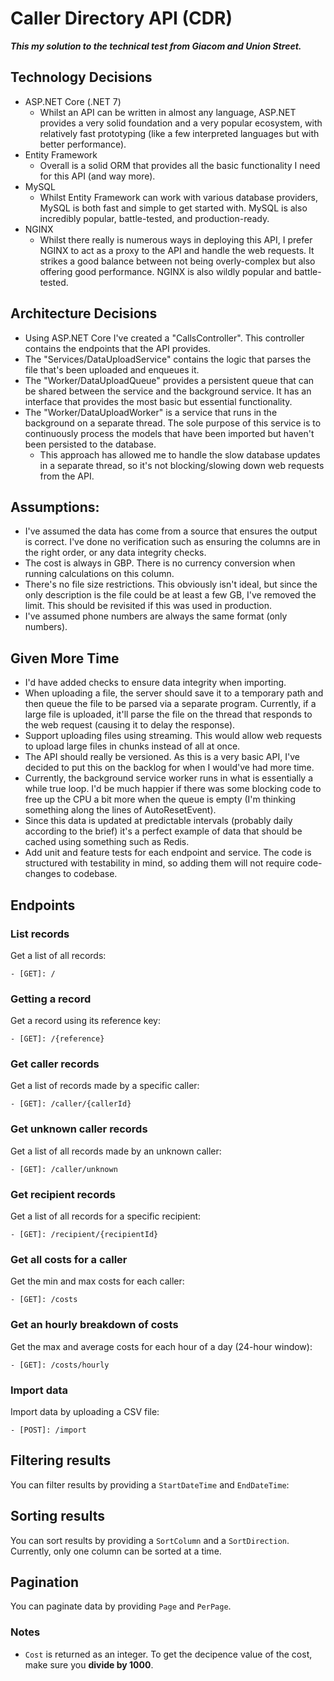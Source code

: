 # Caller Directory API (CDR)

***This my solution to the technical test from Giacom and Union Street.***

## Technology Decisions

- ASP.NET Core (.NET 7)
  - Whilst an API can be written in almost any language, ASP.NET provides a very solid foundation and a very popular ecosystem, with relatively fast prototyping (like a few interpreted languages but with better performance).
- Entity Framework
  -  Overall is a solid ORM that provides all the basic functionality I need for this API (and way more).
- MySQL
  - Whilst Entity Framework can work with various database providers, MySQL is both fast and simple to get started with. MySQL is also incredibly popular, battle-tested, and production-ready. 
- NGINX
  - Whilst there really is numerous ways in deploying this API, I prefer NGINX to act as a proxy to the API and handle the web requests. It strikes a good balance between not being overly-complex but also offering good performance. NGINX is also wildly popular and battle-tested. 

## Architecture Decisions

- Using ASP.NET Core I've created a "CallsController". This controller contains the endpoints that the API provides.
- The "Services/DataUploadService" contains the logic that parses the file that's been uploaded and enqueues it.
- The "Worker/DataUploadQueue" provides a persistent queue that can be shared between the service and the background service. It has an interface that provides the most basic but essential functionality.
- The "Worker/DataUploadWorker" is a service that runs in the background on a separate thread. The sole purpose of this service is to continuously process the models that have been imported but haven't been persisted to the database.
  - This approach has allowed me to handle the slow database updates in a separate thread, so it's not blocking/slowing down web requests from the API.  
 
## Assumptions:

- I've assumed the data has come from a source that ensures the output is correct. I've done no verification such as ensuring the columns are in the right order, or any data integrity checks.
- The cost is always in GBP. There is no currency conversion when running calculations on this column.
- There's no file size restrictions. This obviously isn't ideal, but since the only description is the file could be at least a few GB, I've removed the limit. This should be revisited if this was used in production.
- I've assumed phone numbers are always the same format (only numbers).

## Given More Time

- I'd have added checks to ensure data integrity when importing.
- When uploading a file, the server should save it to a temporary path and then queue the file to be parsed via a separate program. Currently, if a large file is uploaded, it'll parse the file on the thread that responds to the web request (causing it to delay the response).
- Support uploading files using streaming. This would allow web requests to upload large files in chunks instead of all at once.
- The API should really be versioned. As this is a very basic API, I've decided to put this on the backlog for when I would've had more time.
- Currently, the background service worker runs in what is essentially a while true loop. I'd be much happier if there was some blocking code to free up the CPU a bit more when the queue is empty (I'm thinking something along the lines of AutoResetEvent).
- Since this data is updated at predictable intervals (probably daily according to the brief) it's a perfect example of data that should be cached using something such as Redis.
- Add unit and feature tests for each endpoint and service. The code is structured with testability in mind, so adding them will not require code-changes to codebase.

## Endpoints

### List records

Get a list of all records:

    - [GET]: /

### Getting a record

Get a record using its reference key:

    - [GET]: /{reference}

### Get caller records

Get a list of records made by a specific caller:

    - [GET]: /caller/{callerId}

### Get unknown caller records

Get a list of all records made by an unknown caller:

    - [GET]: /caller/unknown

### Get recipient records

Get a list of all records for a specific recipient:

    - [GET]: /recipient/{recipientId}

### Get all costs for a caller

Get the min and max costs for each caller:

    - [GET]: /costs

### Get an hourly breakdown of costs

Get the max and average costs for each hour of a day (24-hour window):

    - [GET]: /costs/hourly

### Import data

Import data by uploading a CSV file:

    - [POST]: /import

## Filtering results

You can filter results by providing a `StartDateTime` and `EndDateTime`:


## Sorting results

You can sort results by providing a `SortColumn` and a `SortDirection`. Currently, only one column can be sorted at a time.

## Pagination

You can paginate data by providing `Page` and `PerPage`.

### Notes

- `Cost` is returned as an integer. To get the decipence value of the cost, make sure you **divide by 1000**.